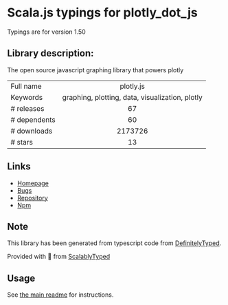 
# Scala.js typings for plotly_dot_js

Typings are for version 1.50

## Library description:
The open source javascript graphing library that powers plotly

|                    |                 |
| ------------------ | :-------------: |
| Full name          | plotly.js |
| Keywords           | graphing, plotting, data, visualization, plotly |
| # releases         | 67 |
| # dependents       | 60 |
| # downloads        | 2173726 |
| # stars            | 13 |

## Links
- [Homepage](https://github.com/plotly/plotly.js#readme)
- [Bugs](https://github.com/plotly/plotly.js/issues)
- [Repository](https://github.com/plotly/plotly.js)
- [Npm](https://www.npmjs.com/package/plotly.js)
    


## Note
This library has been generated from typescript code from [DefinitelyTyped](https://definitelytyped.org).

Provided with :purple_heart: from [ScalablyTyped](https://github.com/oyvindberg/ScalablyTyped)

## Usage
See [the main readme](../../readme.md) for instructions.


